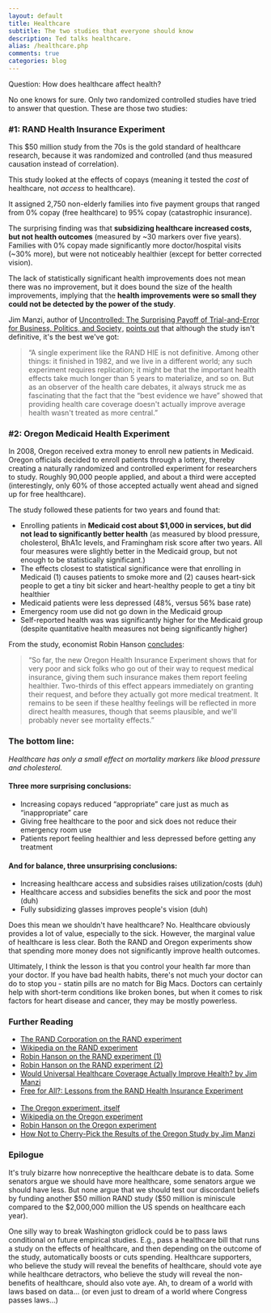 ```yaml
---
layout: default
title: Healthcare
subtitle: The two studies that everyone should know
description: Ted talks healthcare.
alias: /healthcare.php
comments: true
categories: blog
---
```


<p>Question: How does healthcare affect health?</p>

<p>No one knows for sure. Only two randomized controlled studies have tried to answer that question. These are those two studies:</p>

<h3>#1: RAND Health Insurance Experiment</h3>

<p>This $50 million study from the 70s is the gold standard of healthcare research, because it was randomized and controlled (and thus measured causation instead of correlation).</p>

<p>This study looked at the effects of copays (meaning it tested the <em>cost</em> of healthcare, not <em>access</em> to healthcare).</p>

<p>It assigned 2,750 non-elderly families into five payment groups that ranged from 0% copay (free healthcare) to 95% copay (catastrophic insurance).</p>

<p>The surprising finding was that <strong>subsidizing healthcare increased costs, but not health outcomes</strong> (measured by ~30 markers over five years). Families with 0% copay made significantly more doctor/hospital visits (~30% more), but were not noticeably healthier (except for better corrected vision).</p>

<p>The lack of statistically significant health improvements does not mean there was no improvement, but it does bound the size of the health improvements, implying that the <strong>health improvements were so small they could not be detected by the power of the study</strong>.</p>

<p>Jim Manzi, author of <a href="http://www.amazon.com/gp/product/B007V2VEQO/ref=as_li_ss_tl?ie=UTF8&amp;camp=1789&amp;creative=390957&amp;creativeASIN=B007V2VEQO&amp;linkCode=as2&amp;tag=tedsanderscom-20">Uncontrolled: The Surprising Payoff of Trial-and-Error for Business, Politics, and Society</a><img src="http://ir-na.amazon-adsystem.com/e/ir?t=tedsanderscom-20&amp;l=as2&amp;o=1&amp;a=B007V2VEQO" width="1" height="1" border="0" alt="" style="border:none !important; margin:0px !important;" />, <a href="http://theamericanscene.com/2011/03/04/would-universal-healthcare-coverage-actually-improve-health">points out</a> that although the study isn't definitive, it's the best we've got:</p>

>&ldquo;A single experiment like the RAND HIE is not definitive. Among other things: it finished in 1982, and we live in a different world; any such experiment requires replication; it might be that the important health effects take much longer than 5 years to materialize, and so on. But as an observer of the health care debates, it always struck me as fascinating that the fact that the &ldquo;best evidence we have&rdquo; showed that providing health care coverage doesn't actually improve average health wasn't treated as more central.&rdquo;


<h3>#2: Oregon Medicaid Health Experiment</h3>

<p>In 2008, Oregon received extra money to enroll new patients in Medicaid. Oregon officials decided to enroll patients through a lottery, thereby creating a naturally randomized and controlled experiment for researchers to study. Roughly 90,000 people applied, and about a third were accepted (interestingly, only 60% of those accepted actually went ahead and signed up for free healthcare).</p>

<p>The study followed these patients for two years and found that:</p>

<ul>
<li>Enrolling patients in <strong>Medicaid cost about $1,000 in services, but did not lead to significantly better health</strong> (as measured by blood pressure, cholesterol, BhA1c levels, and Framingham risk score after two years. All four measures were slightly better in the Medicaid group, but not enough to be statistically significant.)</li>
<li>The effects closest to statistical significance were that enrolling in Medicaid (1) causes patients to smoke more and (2) causes heart-sick people to get a tiny bit sicker and heart-healthy people to get a tiny bit healthier</li>
<li>Medicaid patients were less depressed (48%, versus 56% base rate)</li>
<li>Emergency room use did not go down in the Medicaid group</li>
<li>Self-reported health was was significantly higher for the Medicaid group (despite quantitative health measures not being significantly higher)</li>
</ul>

<p>From the study, economist Robin Hanson <a href="http://www.overcomingbias.com/2011/07/the-oregon-health-insurance-experiment.html">concludes</a>:</p>

>&ldquo;So far, the new Oregon Health Insurance Experiment shows that for very poor and sick folks who go out of their way to request medical insurance, giving them such insurance makes them report feeling healthier. Two-thirds of this effect appears immediately on granting their request, and before they actually got more medical treatment. It remains to be seen if these healthy feelings will be reflected in more direct health measures, though that seems plausible, and we'll probably never see mortality effects.&rdquo;

<h3>The bottom line:</h3>

<p><em>Healthcare has only a small effect on mortality markers like blood pressure and cholesterol.</em></p>

<h4>Three more surprising conclusions:</h4>

<ul class="bullets">
<li>Increasing copays reduced &ldquo;appropriate&rdquo; care just as much as &ldquo;inappropriate&rdquo; care</li>
<li>Giving free healthcare to the poor and sick does not reduce their emergency room use</li>
<li>Patients report feeling healthier and less depressed before getting any treatment</li>
</ul>

<h4>And for balance, three unsurprising conclusions:</h4>

<ul class="bullets">
<li>Increasing healthcare access and subsidies raises utilization/costs (duh)</li>
<li>Healthcare access and subsidies benefits the sick and poor the most (duh)</li>
<li>Fully subsidizing glasses improves people's vision (duh)</li>
</ul>

<p>Does this mean we shouldn't have healthcare? No. Healthcare obviously provides a lot of value, especially to the sick. However, the marginal value of healthcare is less clear. Both the RAND and Oregon experiments show that spending more money does not significantly improve health outcomes.</p>

<p>Ultimately, I think the lesson is that you control your health far more than your doctor. If you have bad health habits, there's not much your doctor can do to stop you - statin pills are no match for Big Macs. Doctors can certainly help with short-term conditions like broken bones, but when it comes to risk factors for heart disease and cancer, they may be mostly powerless.</p>

<h3>Further Reading</h3>

<ul>
<li><a href="http://www.rand.org/pubs/research_briefs/RB9174/index1.html">The RAND Corporation on the RAND experiment</a></li>
<li><a href="http://en.wikipedia.org/wiki/RAND_Health_Insurance_Experiment">Wikipedia on the RAND experiment</a></li>
<li><a href="http://www.overcomingbias.com/2007/05/rand_health_ins.html">Robin Hanson on the RAND experiment (1)</a></li>
<li><a href="http://www.overcomingbias.com/2007/05/rand_health_ins_1.html">Robin Hanson on the RAND experiment (2)</a></li>
<li><a href="http://theamericanscene.com/2011/03/04/would-universal-healthcare-coverage-actually-improve-health">Would Universal Healthcare Coverage Actually Improve Health? by Jim Manzi</a></li>
<li><a href="http://www.amazon.com/gp/product/0674319141/ref=as_li_ss_tl?ie=UTF8&amp;camp=1789&amp;creative=390957&amp;creativeASIN=0674319141&amp;linkCode=as2&amp;tag=tedsanderscom-20">Free for All?: Lessons from the RAND Health Insurance Experiment</a><img src="http://ir-na.amazon-adsystem.com/e/ir?t=tedsanderscom-20&amp;l=as2&amp;o=1&amp;a=0674319141" width="1" height="1" border="0" alt="" style="border:none !important; margin:0px !important;" /></li>

<br />
<li><a href="http://www.nejm.org/doi/full/10.1056/NEJMsa1212321">The Oregon experiment, itself</a></li>
<li><a href="http://en.wikipedia.org/wiki/Oregon_Medicaid_health_experiment">Wikipedia on the Oregon experiment</a></li>
<li><a href="http://www.overcomingbias.com/2011/07/the-oregon-health-insurance-experiment.html#disqus_thread">Robin Hanson on the Oregon experiment</a></li>
<li><a href="http://www.thedailybeast.com/articles/2013/05/13/how-not-to-cherry-pick-the-results-of-the-oregon-study-ultrawonkish.html">How Not to Cherry-Pick the Results of the Oregon Study by Jim Manzi</a></li>
</ul>

<h3>Epilogue</h3>

<p>It's truly bizarre how nonreceptive the healthcare debate is to data. Some senators argue we should have more healthcare, some senators argue we should have less. But none argue that we should test our discordant beliefs by funding another $50 million RAND study ($50 million is miniscule compared to the $2,000,000 million the US spends on healthcare each year).</p>

<p>One silly way to break Washington gridlock could be to pass laws conditional on future empirical studies. E.g., pass a healthcare bill that runs a study on the effects of healthcare, and then depending on the outcome of the study, automatically boosts or cuts spending. Healthcare supporters, who believe the study will reveal the benefits of healthcare, should vote aye while healthcare detractors, who believe the study will reveal the non-benefits of healthcare, should also vote aye. Ah, to dream of a world with laws based on data... (or even just to dream of a world where Congress passes laws...)</p>
